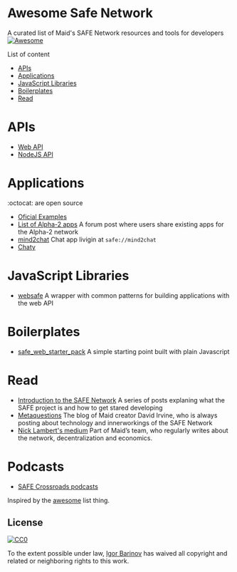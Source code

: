 Awesome Safe Network
===============
A curated list of Maid's SAFE Network resources and tools for developers
[![Awesome](https://cdn.rawgit.com/sindresorhus/awesome/d7305f38d29fed78fa85652e3a63e154dd8e8829/media/badge.svg)](https://github.com/sindresorhus/awesome)

List of content 

- [APIs](#apis)
- [Applications](#applications)
- [JavaScript Libraries](#javascript-libraries)
- [Boilerplates](#boilerplates)
- [Read](#read)

# APIs
* [Web API](http://docs.maidsafe.net/beaker-plugin-safe-app)
* [NodeJS API](http://docs.maidsafe.net/safe_app_nodejs)

# Applications
:octocat: are open source

* [Oficial Examples](https://github.com/maidsafe/safe_examples)
* [List of Alpha-2 apps](https://safenetforum.org/t/alpha-2-community-websites-apps-safe-messaging-ids) A forum post where users share existing apps for the Alpha-2 network
* [mind2chat](https://github.com/Mindphreaker/mind2chat) Chat app livigin at `safe://mind2chat`
* [Chaty](https://github.com/josephm1/Chaty)

# JavaScript Libraries
* [websafe](https://github.com/MoinhoDigital/websafe) A wrapper with common patterns for building applications with the web API

# Boilerplates
* [safe_web_starter_pack](https://github.com/hunterlester/safe_web_starter_pack) A simple starting point built with plain Javascript

# Read
* [Introduction to the SAFE Network](https://medium.com/@luandro/introduction-to-the-safe-network-33d8641b2dee) A series of posts explaning what the SAFE project is and how to get stared developing
* [Metaquestions](https://metaquestions.me/) The blog of Maid creator David Irvine, who is always posting about technology and innerworkings of the SAFE Network
* [Nick Lambert's medium](https://medium.com/@nlambert) Part of Maid’s team, who regularly writes about the network, decentralization and economics.

# Podcasts
* [SAFE Crossroads podcasts](https://safecrossroads.net/)

Inspired by the [awesome](https://github.com/sindresorhus/awesome) list thing.

## License

[![CC0](http://i.creativecommons.org/p/zero/1.0/88x31.png)](http://creativecommons.org/publicdomain/zero/1.0/)

To the extent possible under law, [Igor Barinov](https://github.com/igorbarinov/) has waived all copyright and related or neighboring rights to this work.
